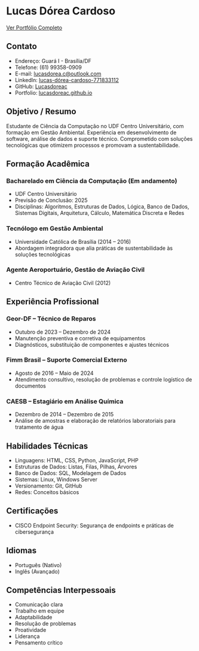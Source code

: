 # Lucas Dórea Cardoso

[Ver Portfólio Completo](https://lucasdoreac.github.io)

## Contato
- Endereço: Guará I - Brasília/DF
- Telefone: (61) 99358-0909
- E-mail: lucasdorea.c@outlook.com
- LinkedIn: [lucas-dórea-cardoso-771833112](https://linkedin.com/in/lucas-dórea-cardoso-771833112)
- GitHub: [Lucasdoreac](https://github.com/Lucasdoreac)
- Portfolio: [lucasdoreac.github.io](https://lucasdoreac.github.io)

## Objetivo / Resumo
Estudante de Ciência da Computação no UDF Centro Universitário, com formação em Gestão Ambiental. Experiência em desenvolvimento de software, análise de dados e suporte técnico. Comprometido com soluções tecnológicas que otimizem processos e promovam a sustentabilidade.

## Formação Acadêmica

### Bacharelado em Ciência da Computação (Em andamento)
- UDF Centro Universitário
- Previsão de Conclusão: 2025
- Disciplinas: Algoritmos, Estruturas de Dados, Lógica, Banco de Dados, Sistemas Digitais, Arquitetura, Cálculo, Matemática Discreta e Redes

### Tecnólogo em Gestão Ambiental
- Universidade Católica de Brasília (2014 – 2016)
- Abordagem integradora que alia práticas de sustentabilidade às soluções tecnológicas

### Agente Aeroportuário, Gestão de Aviação Civil
- Centro Técnico de Aviação Civil (2012)

## Experiência Profissional

### Geor-DF – Técnico de Reparos
- Outubro de 2023 – Dezembro de 2024
- Manutenção preventiva e corretiva de equipamentos
- Diagnósticos, substituição de componentes e ajustes técnicos

### Fimm Brasil – Suporte Comercial Externo
- Agosto de 2016 – Maio de 2024
- Atendimento consultivo, resolução de problemas e controle logístico de documentos

### CAESB – Estagiário em Análise Química
- Dezembro de 2014 – Dezembro de 2015
- Análise de amostras e elaboração de relatórios laboratoriais para tratamento de água

## Habilidades Técnicas
- Linguagens: HTML, CSS, Python, JavaScript, PHP
- Estruturas de Dados: Listas, Filas, Pilhas, Árvores
- Banco de Dados: SQL, Modelagem de Dados
- Sistemas: Linux, Windows Server
- Versionamento: Git, GitHub
- Redes: Conceitos básicos

## Certificações
- CISCO Endpoint Security: Segurança de endpoints e práticas de cibersegurança

## Idiomas
- Português (Nativo)
- Inglês (Avançado)

## Competências Interpessoais
- Comunicação clara
- Trabalho em equipe
- Adaptabilidade
- Resolução de problemas
- Proatividade
- Liderança
- Pensamento crítico